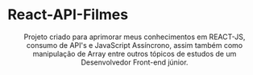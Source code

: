 # React-API-Filmes
<p align='center'>
    Projeto criado para aprimorar meus conhecimentos em REACT-JS, consumo de API's e JavaScript Assíncrono, assim também como manipulação de Array entre outros tópicos de estudos de um Desenvolvedor Front-end júnior.
</p>
